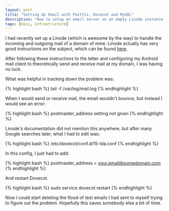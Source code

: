 ```yaml
---
layout: post
title: "Setting Up Email with Postfix, Dovecot and MySQL"
description: "How to setup an email server on an empty Linode instance"
tags: [misc, infrastructure]
---
```


I had recently set up a Linode (which is awesome by the way) to handle the incoming and outgoing mail of a domain of mine. Linode actually has very good instructions on the subject, which can be found [here](https://library.linode.com/email/postfix/postfix2.9.6-dovecot2.0.19-mysql).

After following these instructions to the letter and configuring my Android mail client to theoretically send and receive mail at my domain, I was having no luck.

What was helpful in tracking down the problem was:

{% highlight bash %}
tail -f /var/log/mail.log
{% endhighlight %}

When I would send or receive mail, the email wouldn't bounce, but instead I would see an error:

{% highlight bash %}
postmaster_address setting not given
{% endhighlight %}

Linode's documentation did not mention this anywhere, but after many Google searches later, what I had to edit was:

{% highlight bash %}
/etc/dovecot/conf.d/15-lda.conf
{% endhighlight %}

In this config, I just had to add:

{% highlight bash %}
postmaster_address = your.email@somedomain.com
{% endhighlight %}

And restart Dovecot.

{% highlight bash %}
sudo service dovecot restart
{% endhighlight %}

Now I could start deleting the flood of test emails I had sent to myself trying to figure out the problem. Hopefully this saves somebody else a bit of time.
